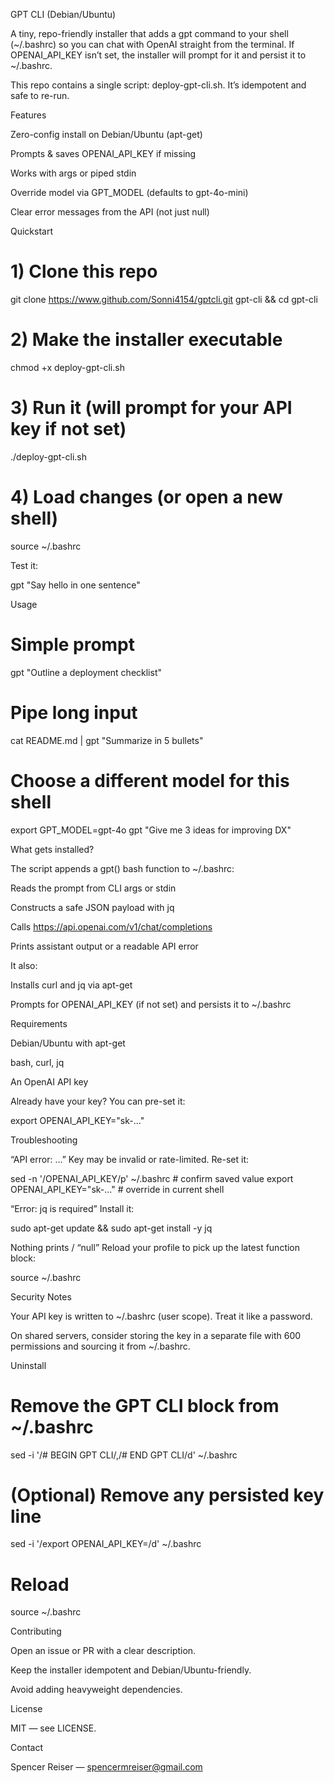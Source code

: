 GPT CLI (Debian/Ubuntu)

A tiny, repo-friendly installer that adds a gpt command to your shell (~/.bashrc) so you can chat with OpenAI straight from the terminal. If OPENAI_API_KEY isn’t set, the installer will prompt for it and persist it to ~/.bashrc.

This repo contains a single script: deploy-gpt-cli.sh.
It’s idempotent and safe to re-run.

Features

Zero-config install on Debian/Ubuntu (apt-get)

Prompts & saves OPENAI_API_KEY if missing

Works with args or piped stdin

Override model via GPT_MODEL (defaults to gpt-4o-mini)

Clear error messages from the API (not just null)

Quickstart
# 1) Clone this repo
git clone https://www.github.com/Sonni4154/gptcli.git gpt-cli && cd gpt-cli

# 2) Make the installer executable
chmod +x deploy-gpt-cli.sh

# 3) Run it (will prompt for your API key if not set)
./deploy-gpt-cli.sh

# 4) Load changes (or open a new shell)
source ~/.bashrc


Test it:

gpt "Say hello in one sentence"

Usage
# Simple prompt
gpt "Outline a deployment checklist"

# Pipe long input
cat README.md | gpt "Summarize in 5 bullets"

# Choose a different model for this shell
export GPT_MODEL=gpt-4o
gpt "Give me 3 ideas for improving DX"

What gets installed?

The script appends a gpt() bash function to ~/.bashrc:

Reads the prompt from CLI args or stdin

Constructs a safe JSON payload with jq

Calls https://api.openai.com/v1/chat/completions

Prints assistant output or a readable API error

It also:

Installs curl and jq via apt-get

Prompts for OPENAI_API_KEY (if not set) and persists it to ~/.bashrc

Requirements

Debian/Ubuntu with apt-get

bash, curl, jq

An OpenAI API key

Already have your key? You can pre-set it:

export OPENAI_API_KEY="sk-..."

Troubleshooting

“API error: …”
Key may be invalid or rate-limited. Re-set it:

sed -n '/OPENAI_API_KEY/p' ~/.bashrc   # confirm saved value
export OPENAI_API_KEY="sk-..."         # override in current shell


“Error: jq is required”
Install it:

sudo apt-get update && sudo apt-get install -y jq


Nothing prints / “null”
Reload your profile to pick up the latest function block:

source ~/.bashrc

Security Notes

Your API key is written to ~/.bashrc (user scope). Treat it like a password.

On shared servers, consider storing the key in a separate file with 600 permissions and sourcing it from ~/.bashrc.

Uninstall
# Remove the GPT CLI block from ~/.bashrc
sed -i '/# BEGIN GPT CLI/,/# END GPT CLI/d' ~/.bashrc

# (Optional) Remove any persisted key line
sed -i '/export OPENAI_API_KEY=/d' ~/.bashrc

# Reload
source ~/.bashrc

Contributing

Open an issue or PR with a clear description.

Keep the installer idempotent and Debian/Ubuntu-friendly.

Avoid adding heavyweight dependencies.

License

MIT — see LICENSE.

Contact

Spencer Reiser — spencermreiser@gmail.com
